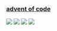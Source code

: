 ### [advent of code](https://adventofcode.com/)
![](https://img.shields.io/badge/day%20📅-29-blue)
![](https://img.shields.io/badge/stars%20⭐-31-yellow)
![](https://img.shields.io/badge/days%20completed-15-red)
![](https://github.com/KeeeN/KeeeN/actions/workflows/update_AOC_badges.yml/badge.svg)
